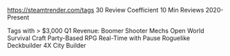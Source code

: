 https://steamtrender.com/tags
30 Review Coefficient
10 Min Reviews
2020-Present

Tags with > $3,000 Q1 Revenue:
Boomer Shooter
Mechs
Open World Survival Craft
Party-Based RPG
Real-Time with Pause
Roguelike Deckbuilder
4X
City Builder